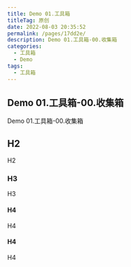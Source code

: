 ```yaml
---
title: Demo 01.工具箱
titleTag: 原创
date: 2022-08-03 20:35:52
permalink: /pages/17dd2e/
description: Demo 01.工具箱-00.收集箱
categories: 
  - 工具箱
  - Demo
tags: 
  - 工具箱
---
```


## Demo 01.工具箱-00.收集箱

Demo 01.工具箱-00.收集箱

## H2
H2

### H3
H3

#### H4
H4

#### H4
H4


